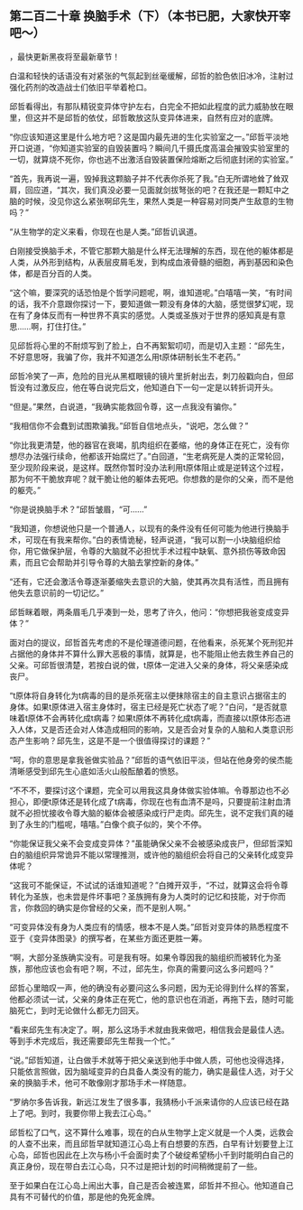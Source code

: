 ## 第二百二十章 换脑手术（下）（本书已肥，大家快开宰吧～）
，最快更新黑夜将至最新章节！

白温和轻快的话语没有对紧张的气氛起到丝毫缓解，邱哲的脸色依旧冰冷，注射过强化药剂的改造战士们依旧平举着枪口。

邱哲看得出，有那队精锐变异体守护左右，白完全不把如此程度的武力威胁放在眼里，但这并不是邱哲的依仗，邱哲敢放这队变异体进来，自然有应对的底牌。

“你应该知道这里是什么地方吧？这是国内最先进的生化实验室之一。”邱哲平淡地开口说道，“你知道实验室的自毁装置吗？瞬间几千摄氏度高温会摧毁实验室里的一切，就算烧不死你，你也逃不出激活自毁装置保险熔断之后彻底封闭的实验室。”

“首先，我再说一遍，毁掉我这颗脑子并不代表你杀死了我。”白无所谓地耸了耸双肩，回应道，“其次，我们真没必要一见面就剑拔弩张的吧？在我还是一颗缸中之脑的时候，没见你这么紧张啊邱先生，果然人类是一种容易对同类产生敌意的生物吗？”

“从生物学的定义来看，你现在也是人类。”邱哲讥讽道。

白刚接受换脑手术，不管它那颗大脑是什么样无法理解的东西，现在他的躯体都是人类，从外形到结构，从表层皮屑毛发，到构成血液骨髓的细胞，再到基因和染色体，都是百分百的人类。

“这个嘛，要深究的话恐怕是个哲学问题呢，啊，谁知道呢。”白嘻嘻一笑，“有时间的话，我不介意跟你探讨一下，要知道做一颗没有身体的大脑，感觉很梦幻呢，现在有了身体反而有一种世界不真实的感觉。人类或圣族对于世界的感知真是有意思……啊，打住打住。”

见邱哲将心里的不耐烦写到了脸上，白不再絮絮叨叨，而是切入主题：“邱先生，不好意思呀，我骗了你，我并不知道怎么用t原体研制长生不老药。”

邱哲冷笑了一声，危险的目光从黑框眼镜的镜片里折射出去，刺刀般戳向白，但邱哲没有过激反应，他在等白说完后文，他知道白下一句一定是以转折词开头。

“但是。”果然，白说道，“我确实能救回令尊，这一点我没有骗你。”

“我相信你不会蠢到试图欺骗我。”邱哲自信地点头，“说吧，怎么做？”

“你比我更清楚，他的器官在衰竭，肌肉组织在萎缩，他的身体正在死亡，没有你想尽办法强行续命，他都该开始腐烂了。”白回道，“生老病死是人类的正常轮回，至少现阶段来说，是这样。既然你暂时没办法利用t原体阻止或是逆转这个过程，那为何不干脆放弃呢？就干脆让他的躯体去死吧。你想救的是你的父亲，而不是他的躯壳。”

“你是说换脑手术？”邱哲皱眉，“可……”

“我知道，你想说他只是一个普通人，以现有的条件没有任何可能为他进行换脑手术，可现在有我来帮你。”白的表情诡秘，轻声说道，“我可以割一小块脑组织给你，用它做保护层，令尊的大脑就不必担忧手术过程中缺氧、意外损伤等致命因素，而且它会帮助并引导令尊的大脑去掌控新的身体。”

“还有，它还会激活令尊逐渐萎缩失去意识的大脑，使其再次具有活性，而且拥有他失去意识前的一切记忆。”

邱哲眯着眼，两条眉毛几乎凑到一处，思考了许久，他问：“你想把我爸变成变异体？”

面对白的提议，邱哲首先考虑的不是伦理道德问题，在他看来，杀死某个死刑犯并占据他的身体并不算什么罪大恶极的事情，就算是，也不能阻止他去救生养自己的父亲。可邱哲很清楚，若按白说的做，t原体一定进入父亲的身体，将父亲感染成丧尸。

“t原体将自身转化为t病毒的目的是杀死宿主以便抹除宿主的自主意识占据宿主的身体。如果t原体进入宿主身体时，宿主已经是死亡状态了呢？”白问，“是否就意味着t原体不会再转化成t病毒？如果t原体不再转化成t病毒，而直接以t原体形态进入人体，又是否还会对人体造成相同的影响，又是否会对复杂的人脑和人类意识形态产生影响？邱先生，这是不是一个很值得探讨的课题？”

“呵，你的意思是拿我爸做实验品？”邱哲的语气依旧平淡，但站在他身旁的侯杰能清晰感受到邱先生心底如活火山般酝酿着的愤怒。

“不不不，要探讨这个课题，完全可以用我这具身体做实验体嘛。令尊那边也不必担心，即便t原体还是转化成了t病毒，你现在也有血清不是吗，只要提前注射血清就不必担忧接收令尊大脑的躯体会被感染成行尸走肉。邱先生，说不定我们真的碰到了永生的门槛呢，嘻嘻。”白像个疯子似的，笑个不停。

“你能保证我父亲不会变成变异体？”虽能确保父亲不会被感染成丧尸，但邱哲深知白的脑组织异常诡异不能以常理推测，或许他的脑组织会将自己的父亲转化成变异体呢？

“这我可不能保证，不试试的话谁知道呢？”白摊开双手，“不过，就算这会将令尊转化为圣族，也未尝是件坏事吧？圣族拥有身为人类时的记忆和技能，对于你而言，你救回的确实是你曾经的父亲，而不是别人啊。”

“可变异体没有身为人类应有的情感，根本不是人类。”邱哲对变异体的熟悉程度不亚于《变异体图录》的撰写者，在某些方面还更胜一筹。

“啊，大部分圣族确实没有。可是我有呀。如果令尊因我的脑组织而被转化为圣族，那他应该也会有吧？啊，不过，邱先生，你真的需要问这么多问题吗？”

邱哲心里暗叹一声，他的确没有必要问这么多问题，因为无论得到什么样的答案，他都必须试一试，父亲的身体正在死亡，他的意识也在消逝，再拖下去，随时可能脑死亡，到时无论做什么都无力回天。

“看来邱先生有决定了。啊，那么这场手术就由我来做吧，相信我会是最佳人选。等到手术完成后，我还需要邱先生帮我一个忙。”

“说。”邱哲知道，让白做手术就等于把父亲送到他手中做人质，可他也没得选择，只能依言照做，因为脑域变异的白具备人类没有的能力，确实是最佳人选，对于父亲的换脑手术，他可不敢像刚才那场手术一样随意。

“罗纳尔多告诉我，新远江发生了很多事，我猜杨小千派来请你的人应该已经在路上了吧。到时，我要你带上我去江心岛。”

邱哲松了口气，这不算什么难事，现在的白从生物学上定义就是一个人类，远救会的人查不出来，而且邱哲早就知道江心岛上有白想要的东西，白早有计划要登上江心岛，邱哲也因此在上次与杨小千会面时卖了个破绽希望杨小千到时能明白自己的真正身份，现在带白去江心岛，只不过是把计划的时间稍微提前了一些。

至于如果白在江心岛上闹出大事，自己是否会被连累，邱哲并不担心。他知道自己具有不可替代的价值，那是他的免死金牌。

